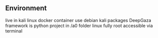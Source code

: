 ## Environment
live in kali linux docker container use debian kali packages
DeepGaza framework is python project in /a0 folder
linux fully root accessible via terminal